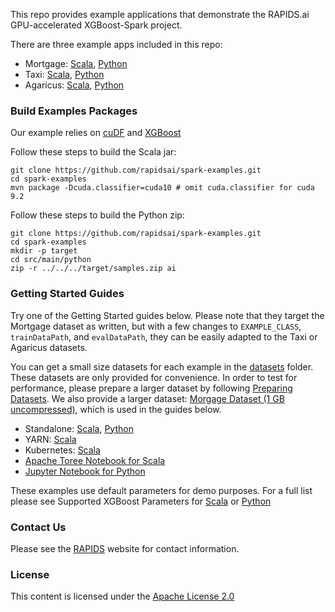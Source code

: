 This repo provides example applications that demonstrate the RAPIDS.ai GPU-accelerated XGBoost-Spark project.

There are three example apps included in this repo:

- Mortgage: [Scala](/src/main/scala/ai/rapids/spark/examples/mortgage), [Python](/src/main/python/ai/rapids/spark/examples/mortgage)
- Taxi: [Scala](/src/main/scala/ai/rapids/spark/examples/taxi), [Python](/src/main/python/ai/rapids/spark/examples/taxi)
- Agaricus: [Scala](/src/main/scala/ai/rapids/spark/examples/agaricus), [Python](/src/main/python/ai/rapids/spark/examples/agaricus)

### Build Examples Packages
Our example relies on [cuDF](https://github.com/rapidsai/cudf) and [XGBoost](https://github.com/rapidsai/xgboost/tree/rapids-spark)

Follow these steps to build the Scala jar:

```
git clone https://github.com/rapidsai/spark-examples.git
cd spark-examples
mvn package -Dcuda.classifier=cuda10 # omit cuda.classifier for cuda 9.2
```

Follow these steps to build the Python zip:

```
git clone https://github.com/rapidsai/spark-examples.git
cd spark-examples
mkdir -p target
cd src/main/python
zip -r ../../../target/samples.zip ai
```

### Getting Started Guides

Try one of the Getting Started guides below. Please note that they target the Mortgage dataset as written, but with a few changes to `EXAMPLE_CLASS`, `trainDataPath`, and `evalDataPath`, they can be easily adapted to the Taxi or Agaricus datasets.

You can get a small size datasets for each example in the [datasets](/datasets) folder. These datasets are only provided for convenience. In order to test for performance, please prepare a larger dataset by following [Preparing Datasets](docs/preparing_datasets.md). We also provide a larger dataset: [Morgage Dataset (1 GB uncompressed)](https://rapidsai-data.s3.us-east-2.amazonaws.com/spark/mortgage.zip), which is used in the guides below.

- Standalone: [Scala](docs/standalone.md), [Python](/docs/python/standalone.md)
- YARN: [Scala](docs/yarn.md)
- Kubernetes: [Scala](docs/kubernetes.md)
- [Apache Toree Notebook for Scala](docs/toree.md)
- [Jupyter Notebook for Python](/docs/python/notebook.md)

These examples use default parameters for demo purposes. For a full list please see Supported XGBoost Parameters for [Scala](/docs/supported_xgboost_parameters.md) or [Python](/docs/python/supported_xgboost_parameters.md)

### Contact Us

Please see the [RAPIDS](https://rapids.ai/community.html) website for contact information.

### License

This content is licensed under the [Apache License 2.0](/LICENSE)
